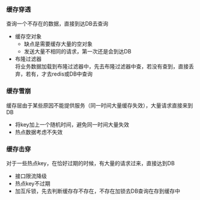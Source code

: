 ### 缓存穿透
查询一个不存在的数据，直接到达DB去查询

- 缓存空对象  
    - 缺点是需要缓存大量的空对象
    - 发送大量不相同的请求，第一次还是会到达DB
- 布隆过滤器  
将业务数据加载到布隆过滤器中，先去布隆过滤器中查，若没有查到，直接丢弃，若有，才去redis或DB中查询


### 缓存雪崩
缓存层由于某些原因不能提供服务（同一时间大量缓存失效），大量请求直接来到DB

- 将key加上一个随机时间，避免同一时间大量失效
- 热点数据考虑不失效

### 缓存击穿
对于一些热点key，在恰好过期的时候，有大量的请求过来，直接达到DB

- 接口限流降级
- 热点key不过期
- 加互斥锁，先去判断缓存存不存在，不存在加锁去DB查询在存到缓存中